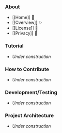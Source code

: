 ### About

* [[Home]] 🐣
* [[Overview]] ✨
* [[License]] 📃
* [[Privacy]] 🫷

### Tutorial

* *Under construction*

### How to Contribute

* *Under construction*

### Development/Testing

* *Under construction*

### Project Architecture

* *Under construction*